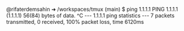 @rifaterdemsahin ➜ /workspaces/tmux (main) $ ping 1.1.1.1
PING 1.1.1.1 (1.1.1.1) 56(84) bytes of data.
^C
--- 1.1.1.1 ping statistics ---
7 packets transmitted, 0 received, 100% packet loss, time 6120ms
